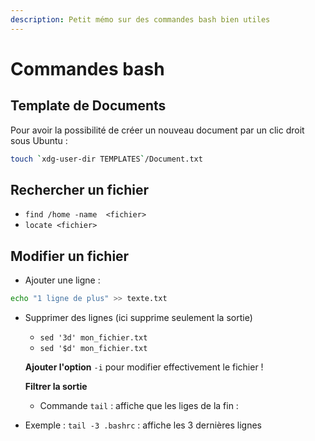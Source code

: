 ```yaml
---
description: Petit mémo sur des commandes bash bien utiles
---
```


# Commandes bash

## Template de Documents

Pour avoir la possibilité de créer un nouveau document par un clic droit sous Ubuntu : 

```bash
touch `xdg-user-dir TEMPLATES`/Document.txt
```

## Rechercher un fichier

* `find /home -name  <fichier>`
* `locate <fichier>`

## Modifier un fichier

* Ajouter une ligne : 

```bash
echo "1 ligne de plus" >> texte.txt
```

* Supprimer des lignes \(ici supprime seulement la sortie\)

  * `sed '3d' mon_fichier.txt`
  * `sed '$d' mon_fichier.txt`

  **Ajouter l'option** `-i` pour modifier effectivement le fichier !

  **Filtrer la sortie**

  * Commande `tail` : affiche que les liges de la fin : 

* Exemple : `tail -3 .bashrc` : affiche les 3 dernières lignes



